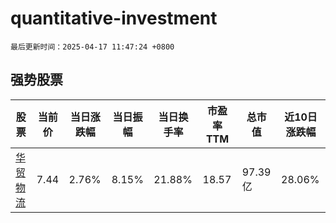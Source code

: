# quantitative-investment

`最后更新时间：2025-04-17 11:47:24 +0800`

## 强势股票

|股票|当前价|当日涨跌幅|当日振幅|当日换手率|市盈率TTM|总市值|近10日涨跌幅|
|----|----|----|----|----|----|----|----|
|[华贸物流](https://xueqiu.com/S/SH603128)|7.44|2.76%|8.15%|21.88%|18.57|97.39亿|28.06%|
